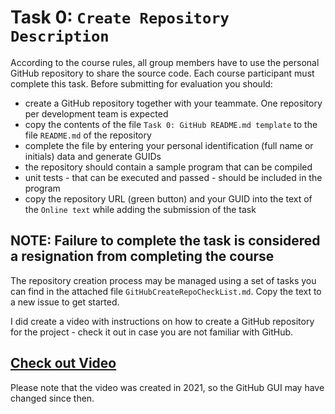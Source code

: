 # Task 0: `Create Repository Description`

According to the course rules, all group members have to use the personal GitHub repository to share the source code.  Each course participant must complete this task. Before submitting for evaluation you should:

- create a GitHub repository together with your teammate. One repository per development team is expected
- copy the contents of the file `Task 0: GitHub README.md template` to the file `README.md` of the repository
- complete the file by entering your personal identification (full name or initials) data and generate GUIDs
- the repository should contain a sample program that can be compiled
- unit tests - that can be executed and passed - should be included in the program
- copy the repository URL (green button) and your GUID into the text of the `Online text` while adding the submission of the task

## NOTE: Failure to complete the task is considered a resignation from completing the course

The repository creation process may be managed using a set of tasks you can find in the attached file `GitHubCreateRepoCheckList.md`.  Copy the text to a new issue to get started.

I did create a video with instructions on how to create a GitHub repository for the project - check it out in case you are not familiar with GitHub.

## [Check out Video](https://youtu.be/DSzQWy8WnAE)

Please note that the video was created in 2021, so the GitHub GUI may have changed since then.
